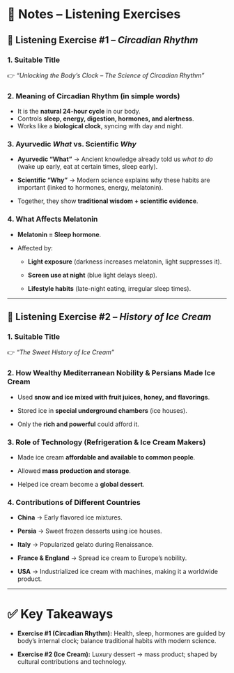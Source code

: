 # 📒 Notes – Listening Exercises

## 🔹 Listening Exercise #1 – _Circadian Rhythm_

### 1. Suitable Title

👉 _“Unlocking the Body’s Clock – The Science of Circadian Rhythm”_

### 2. Meaning of Circadian Rhythm (in simple words)

- It is the **natural 24-hour cycle** in our body.
- Controls **sleep, energy, digestion, hormones, and alertness**.
- Works like a **biological clock**, syncing with day and night.

### 3. Ayurvedic _What_ vs. Scientific _Why_

- **Ayurvedic “What”** → Ancient knowledge already told us _what to do_ (wake up early, eat at certain times, sleep early).
    
- **Scientific “Why”** → Modern science explains _why_ these habits are important (linked to hormones, energy, melatonin).
    
- Together, they show **traditional wisdom + scientific evidence**.
    

### 4. What Affects Melatonin

- **Melatonin = Sleep hormone**.
    
- Affected by:
    
    - **Light exposure** (darkness increases melatonin, light suppresses it).
        
    - **Screen use at night** (blue light delays sleep).
        
    - **Lifestyle habits** (late-night eating, irregular sleep times).
        

---

## 🔹 Listening Exercise #2 – _History of Ice Cream_

### 1. Suitable Title

👉 _“The Sweet History of Ice Cream”_

### 2. How Wealthy Mediterranean Nobility & Persians Made Ice Cream

- Used **snow and ice mixed with fruit juices, honey, and flavorings**.
    
- Stored ice in **special underground chambers** (ice houses).
    
- Only the **rich and powerful** could afford it.
    

### 3. Role of Technology (Refrigeration & Ice Cream Makers)

- Made ice cream **affordable and available to common people**.
    
- Allowed **mass production and storage**.
    
- Helped ice cream become a **global dessert**.
    

### 4. Contributions of Different Countries

- **China** → Early flavored ice mixtures.
    
- **Persia** → Sweet frozen desserts using ice houses.
    
- **Italy** → Popularized gelato during Renaissance.
    
- **France & England** → Spread ice cream to Europe’s nobility.
    
- **USA** → Industrialized ice cream with machines, making it a worldwide product.
    

---

# ✅ Key Takeaways

- **Exercise #1 (Circadian Rhythm):** Health, sleep, hormones are guided by body’s internal clock; balance traditional habits with modern science.
    
- **Exercise #2 (Ice Cream):** Luxury dessert → mass product; shaped by cultural contributions and technology.